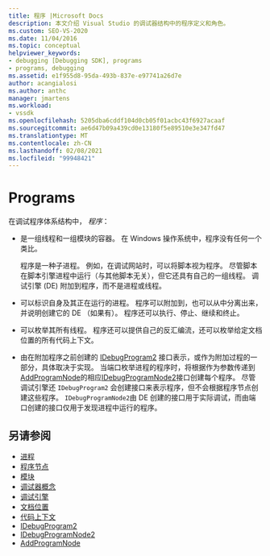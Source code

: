 ```yaml
---
title: 程序 |Microsoft Docs
description: 本文介绍 Visual Studio 的调试器结构中的程序定义和角色。
ms.custom: SEO-VS-2020
ms.date: 11/04/2016
ms.topic: conceptual
helpviewer_keywords:
- debugging [Debugging SDK], programs
- programs, debugging
ms.assetid: e1f955d8-95da-493b-837e-e97741a26d7e
author: acangialosi
ms.author: anthc
manager: jmartens
ms.workload:
- vssdk
ms.openlocfilehash: 5205dba6cddf104d0cb05f01acbc43f6927acaaf
ms.sourcegitcommit: ae6d47b09a439cd0e13180f5e89510e3e347fd47
ms.translationtype: MT
ms.contentlocale: zh-CN
ms.lasthandoff: 02/08/2021
ms.locfileid: "99948421"
---
```

# <a name="programs"></a>Programs
在调试程序体系结构中， *程序*：

- 是一组线程和一组模块的容器。 在 Windows 操作系统中，程序没有任何一个类比。

     程序是一种子进程。 例如，在调试网站时，可以将脚本视为程序。 尽管脚本在脚本引擎进程中运行（与其他脚本无关），但它还具有自己的一组线程。 调试引擎 (DE) 附加到程序，而不是进程或线程。

- 可以标识自身及其正在运行的进程。 程序可以附加到，也可以从中分离出来，并说明创建它的 DE （如果有）。 程序还可以执行、停止、继续和终止。

- 可以枚举其所有线程。 程序还可以提供自己的反汇编流，还可以枚举给定文档位置的所有代码上下文。

- 由在附加程序之前创建的 [IDebugProgram2](../../extensibility/debugger/reference/idebugprogram2.md) 接口表示，或作为附加过程的一部分，具体取决于实现。 当端口枚举进程的程序时，将根据作为参数传递到[AddProgramNode](../../extensibility/debugger/reference/idebugportnotify2-addprogramnode.md)的相应[IDebugProgramNode2](../../extensibility/debugger/reference/idebugprogramnode2.md)接口创建每个程序。 尽管调试引擎还 `IDebugProgram2` 会创建接口来表示程序，但不会根据程序节点创建这些程序。 `IDebugProgramNode2`由 DE 创建的接口用于实际调试，而由端口创建的接口仅用于发现进程中运行的程序。

## <a name="see-also"></a>另请参阅
- [进程](../../extensibility/debugger/processes.md)
- [程序节点](../../extensibility/debugger/program-nodes.md)
- [模块](../../extensibility/debugger/modules.md)
- [调试器概念](../../extensibility/debugger/debugger-concepts.md)
- [调试引擎](../../extensibility/debugger/debug-engine.md)
- [文档位置](../../extensibility/debugger/document-position.md)
- [代码上下文](../../extensibility/debugger/code-context.md)
- [IDebugProgram2](../../extensibility/debugger/reference/idebugprogram2.md)
- [IDebugProgramNode2](../../extensibility/debugger/reference/idebugprogramnode2.md)
- [AddProgramNode](../../extensibility/debugger/reference/idebugportnotify2-addprogramnode.md)
